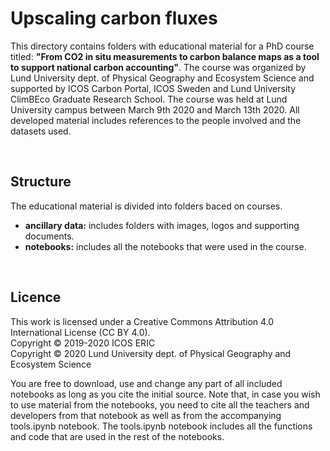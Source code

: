 # Upscaling carbon fluxes
This directory contains folders with educational material for a PhD course titled: **"From CO2 in situ measurements to carbon balance maps as a tool to support national carbon accounting"**. The course was organized by Lund University dept. of Physical Geography and Ecosystem Science and supported by ICOS Carbon Portal, ICOS Sweden and  Lund University ClimBEco Graduate Research School. The course was held at Lund University campus between March 9th 2020 and March 13th 2020. All developed material includes references to the people involved and the datasets used.

<br>

## Structure
The educational material is divided into folders baced on courses.

* **ancillary data:** includes folders with images, logos and supporting documents.
* **notebooks:** includes all the notebooks that were used in the course.

<br>

## Licence
This work is licensed under a Creative Commons Attribution 4.0 International License (CC BY 4.0). <br>
Copyright © 2019-2020 ICOS ERIC <br>
Copyright © 2020 Lund University dept. of Physical Geography and Ecosystem Science <br>

You are free to download, use and change any part of all included notebooks as long as you cite the initial source. Note that, in case you wish to use material from the notebooks, you need to cite all the teachers and developers from that notebook as well as from the accompanying tools.ipynb notebook. The tools.ipynb notebook includes all the functions and code that are used in the rest of the notebooks.
